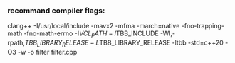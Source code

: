 ### recommand compiler flags: 
clang++ -I/usr/local/include -mavx2 -mfma -march=native -fno-trapping-math -fno-math-errno -I$VCL_PATH -I$TBB_INCLUDE -Wl,-rpath,$TBB_LIBRARY_RELEASE -L$TBB_LIBRARY_RELEASE -ltbb -std=c++20 -O3 -w -o filter filter.cpp
